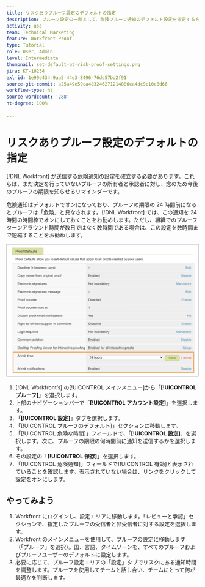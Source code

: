 ```yaml
---
title: リスクありプルーフ設定のデフォルトの指定
description: プルーフ設定の一部として、危険プルーフ通知のデフォルト設定を指定する方法について説明します。
activity: use
team: Technical Marketing
feature: Workfront Proof
type: Tutorial
role: User, Admin
level: Intermediate
thumbnail: set-default-at-risk-proof-settings.png
jira: KT-10234
exl-id: 1e99e434-9aa5-44e3-8496-76dd57bd2f91
source-git-commit: a25a49e59ca483246271214886ea4dc9c10e8d66
workflow-type: ht
source-wordcount: '288'
ht-degree: 100%

---
```


# リスクありプルーフ設定のデフォルトの指定

[!DNL Workfront] が送信する危険通知の設定を確立する必要があります。これらは、まだ決定を行っていないプルーフの所有者と承認者に対し、念のため今後のプルーフの期限を知らせるリマインダーです。

危険通知はデフォルトでオンになっており、プルーフの期限の 24 時間前になるとプルーフは「危険」と見なされます。[!DNL Workfront] では、この通知を 24 時間の時間枠でオンにしておくことをお勧めします。ただし、組織でのプルーフターンアラウンド時間が数日ではなく数時間である場合は、この設定を数時間まで短縮することをお勧めします。

![危険通知のプルーフ設定](assets/proof-system-setups-at-risk-default-1.png)

1. [!DNL Workfront’s] の[!UICONTROL メインメニュー]から「**[!UICONTROL プルーフ]**」を選択します。
1. 上部のナビゲーションバーで「**[!UICONTROL アカウント設定]**」を選択します。
1. 「**[!UICONTROL 設定]**」タブを選択します。
1. 「[!UICONTROL プルーフのデフォルト]」セクションに移動します。
1. 「[!UICONTROL 危険な時間]」フィールドで、「**[!UICONTROL 設定]**」を選択します。次に、プルーフの期限の何時間前に通知を送信するかを選択します。
1. その設定の「**[!UICONTROL 保存]**」を選択します。
1. 「[!UICONTROL 危険通知]」フィールドで[!UICONTROL 有効]と表示されていることを確認します。表示されていない場合は、リンクをクリックして設定をオンにします。

## やってみよう

1. Workfront にログインし、設定エリアに移動します。「レビューと承認」セクションで、指定したプルーフの受信者と非受信者に対する設定を選択します。
1. Workfront のメインメニューを使用して、プルーフの設定に移動します（「プルーフ」を選択）。国、言語、タイムゾーンを、すべてのプルーフおよびプルーフユーザーのデフォルトに設定します。
1. 必要に応じて、プルーフ設定エリアの「設定」タブでリスクにある通知時間を調整します。プルーフを使用してチームと話し合い、チームにとって何が最適かを判断します。

<!--
Lean More URLs
-->
